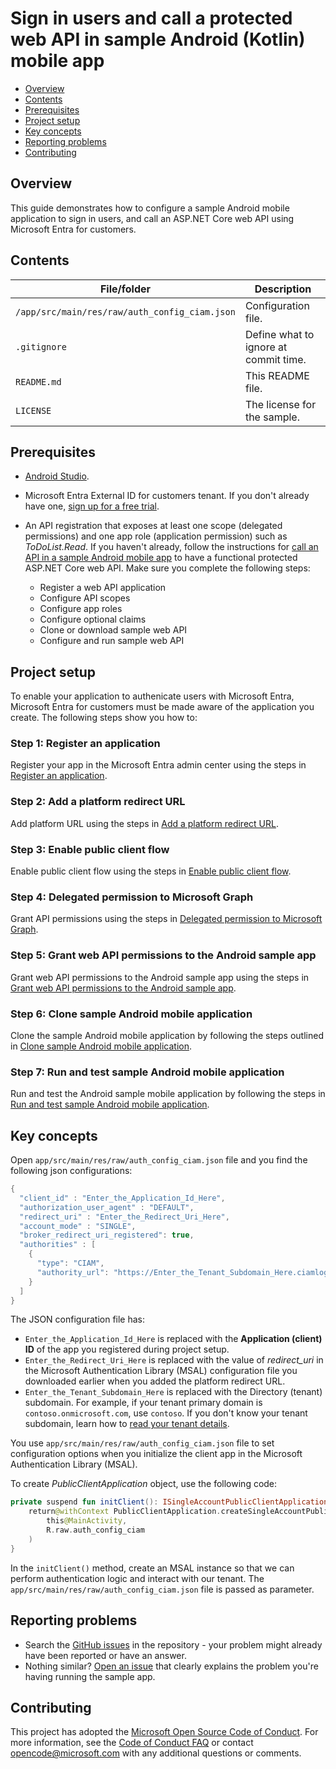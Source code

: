 # Sign in users and call a protected web API in sample Android (Kotlin) mobile app

* [Overview](#overview)
* [Contents](#contents)
* [Prerequisites](#prerequisites)
* [Project setup](#project-setup)
* [Key concepts](#key-concepts)
* [Reporting problems](#reporting-problems)
* [Contributing](#contributing)

## Overview

This guide demonstrates how to configure a sample Android mobile application to sign in users, and call an ASP.NET Core web API using Microsoft Entra for customers.

## Contents

| File/folder | Description |
|-------------|-------------|
| `/app/src/main/res/raw/auth_config_ciam.json`       | Configuration file. |
| `.gitignore` | Define what to ignore at commit time. |
| `README.md` | This README file. |
| `LICENSE`   | The license for the sample. |

## Prerequisites

- <a href="https://developer.android.com/studio" target="_blank">Android Studio</a>.
- Microsoft Entra External ID for customers tenant. If you don't already have one, <a href="https://aka.ms/ciam-free-trial?wt.mc_id=ciamcustomertenantfreetrial_linkclick_content_cnl" target="_blank">sign up for a free trial</a>. 
- An API registration that exposes at least one scope (delegated permissions) and one app role (application permission) such as *ToDoList.Read*. If you haven't already, follow the instructions for [call an API in a sample Android mobile app](https://learn.microsoft.com/en-us/entra/external-id/customers/sample-native-authentication-android-sample-app-call-web-api) to have a functional protected ASP.NET Core web API. Make sure you complete the following steps:

    - Register a web API application
    - Configure API scopes
    - Configure app roles
    - Configure optional claims
    - Clone or download sample web API
    - Configure and run sample web API

## Project setup

To enable your application to authenicate users with Microsoft Entra, Microsoft Entra for customers must be made aware of the application you create. The following steps show you how to:

### Step 1: Register an application

Register your app in the Microsoft Entra admin center using the steps in [Register an application](https://learn.microsoft.com/en-us/entra/external-id/customers/sample-mobile-app-android-kotlin-sign-in-call-api#register-an-application).

### Step 2: Add a platform redirect URL

Add platform URL using the steps in [Add a platform redirect URL](https://learn.microsoft.com/en-us/entra/external-id/customers/sample-mobile-app-android-kotlin-sign-in-call-api#add-a-platform-redirect-url).

### Step 3: Enable public client flow

Enable public client flow using the steps in [Enable public client flow](https://learn.microsoft.com/en-us/entra/external-id/customers/sample-mobile-app-android-kotlin-sign-in-call-api#enable-public-client-flow).

### Step 4: Delegated permission to Microsoft Graph

Grant API permissions using the steps in [Delegated permission to Microsoft Graph](https://learn.microsoft.com/en-us/entra/external-id/customers/sample-mobile-app-android-kotlin-sign-in-call-api#delegated-permission-to-microsoft-graph).

### Step 5: Grant web API permissions to the Android sample app

Grant web API permissions to the Android sample app using the steps in [Grant web API permissions to the Android sample app](https://learn.microsoft.com/en-us/entra/external-id/customers/sample-mobile-app-android-kotlin-sign-in-call-api#grant-web-api-permissions-to-the-android-sample-app).

### Step 6: Clone sample Android mobile application

Clone the sample Android mobile application by following the steps outlined in [Clone sample Android mobile application](https://learn.microsoft.com/en-us/entra/external-id/customers/sample-mobile-app-android-kotlin-sign-in-call-api#clone-sample-android-mobile-application).

### Step 7: Run and test sample Android mobile application

Run and test the Android sample mobile application by following the steps in [Run and test sample Android mobile application](https://learn.microsoft.com/en-us/entra/external-id/customers/sample-mobile-app-android-kotlin-sign-in-call-api#run-and-test-the-sample-android-mobile-application).

## Key concepts

Open `app/src/main/res/raw/auth_config_ciam.json` file and you find the following json configurations:

```kotlin
{
  "client_id" : "Enter_the_Application_Id_Here",
  "authorization_user_agent" : "DEFAULT",
  "redirect_uri" : "Enter_the_Redirect_Uri_Here",
  "account_mode" : "SINGLE",
  "broker_redirect_uri_registered": true,
  "authorities" : [
    {
      "type": "CIAM",
      "authority_url": "https://Enter_the_Tenant_Subdomain_Here.ciamlogin.com/Enter_the_Tenant_Subdomain_Here.onmicrosoft.com/"
    }
  ]
}
```

The JSON configuration file has:

- `Enter_the_Application_Id_Here` is replaced with the **Application (client) ID** of the app you registered during project setup.
- `Enter_the_Redirect_Uri_Here` is replaced with the value of *redirect_uri* in the Microsoft Authentication Library (MSAL) configuration file you downloaded earlier when you added the platform redirect URL.
- `Enter_the_Tenant_Subdomain_Here` is replaced with the Directory (tenant) subdomain. For example, if your tenant primary domain is `contoso.onmicrosoft.com`, use `contoso`. If you don't know your tenant subdomain, learn how to [read your tenant details](hhttps://learn.microsoft.com/en-us/entra/external-id/customers/how-to-create-external-tenant-portal#get-the-customer-tenant-details).

You use `app/src/main/res/raw/auth_config_ciam.json` file to set configuration options when you initialize the client app in the Microsoft Authentication Library (MSAL).

To create *PublicClientApplication* object, use the following code:

```kotlin
private suspend fun initClient(): ISingleAccountPublicClientApplication = withContext(Dispatchers.IO) {
    return@withContext PublicClientApplication.createSingleAccountPublicClientApplication(
        this@MainActivity,
        R.raw.auth_config_ciam
    )
}
```

In the `initClient()` method, create an MSAL instance so that we can perform authentication logic and interact with our tenant. The `app/src/main/res/raw/auth_config_ciam.json` file is passed as parameter.

## Reporting problems

* Search the [GitHub issues](https://github.com/Azure-Samples/ms-identity-ciam-browser-delegated-android-sample/issues) in the repository - your problem might already have been reported or have an answer.
* Nothing similar? [Open an issue](https://github.com/Azure-Samples/ms-identity-ciam-browser-delegated-android-sample/issues/new) that clearly explains the problem you're having running the sample app.

## Contributing

This project has adopted the [Microsoft Open Source Code of Conduct](https://opensource.microsoft.com/codeofconduct/). For more information, see the [Code of Conduct FAQ](https://opensource.microsoft.com/codeofconduct/faq/) or contact [opencode@microsoft.com](mailto:opencode@microsoft.com) with any additional questions or comments.

